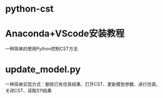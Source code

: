 # python-cst

# Anaconda+VScode安装教程
一种简单的使用Python控制CST方法

# update_model.py
一种简单实现方式：删除已有仿真结果、打开CST、更新模型参数、进行仿真、关闭CST、读取S11结果
